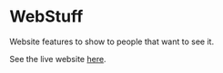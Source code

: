 # WebStuff
Website features to show to people that want to see it.

See the live website [here]("https://compassionate-fermat-b305ec.netlify.app/").
